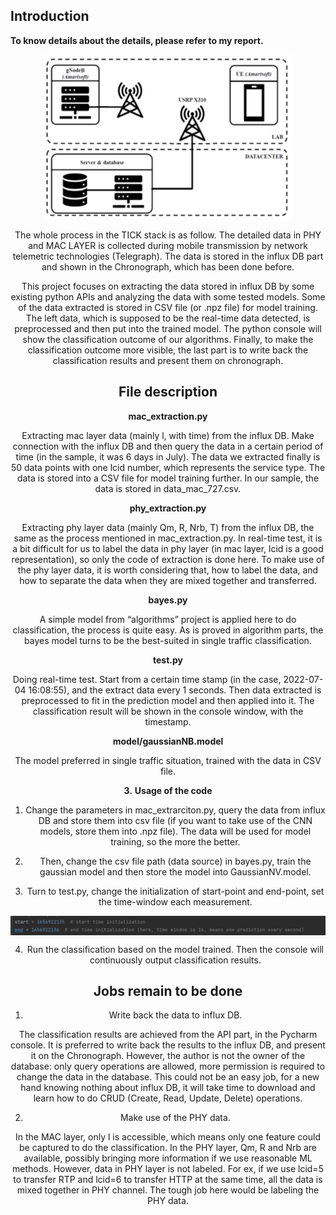 ##  **Introduction**

**To know details about the details, please refer to my report.**

<div align=center><img src='images/1.jpg' align=center>

The whole process in the TICK stack is as follow. The detailed data in PHY and MAC LAYER is collected during mobile transmission by network telemetric technologies (Telegraph). The data is stored in the influx DB part and shown in the Chronograph, which has been done before. 

This project focuses on extracting the data stored in influx DB by some existing python APIs and analyzing the data with some tested models. Some of the data extracted is stored in CSV file (or .npz file) for model training. The left data, which is supposed to be the real-time data detected, is preprocessed and then put into the trained model. The python console will show the classification outcome of our algorithms. Finally, to make the classification outcome more visible, the last part is to write back the classification results and present them on chronograph.

 

## **File description**

**mac_extraction.py**

Extracting mac layer data (mainly l, with time) from the influx DB. Make connection with the influx DB and then query the data in a certain period of time (in the sample, it was 6 days in July). The data we extracted finally is 50 data points with one lcid number, which represents the service type. The data is stored into a CSV file for model training further. In our sample, the data is stored in data_mac_727.csv.

 

**phy_extraction.py**

Extracting phy layer data (mainly Qm, R, Nrb, T) from the influx DB, the same as the process mentioned in mac_extraction.py. In real-time test, it is a bit difficult for us to label the data in phy layer (in mac layer, lcid is a good representation), so only the code of extraction is done here. To make use of the phy layer data, it is worth considering that, how to label the data, and how to separate the data when they are mixed together and transferred.

 

**bayes.py**

A simple model from “algorithms” project is applied here to do classification, the process is quite easy. As is proved in algorithm parts, the bayes model turns to be the best-suited in single traffic classification.

 

**test.py**

Doing real-time test. Start from a certain time stamp (in the case, 2022-07-04 16:08:55), and the extract data every 1 seconds. Then data extracted is preprocessed to fit in the prediction model and then applied into it. The classification result will be shown in the console window, with the timestamp.

 

**model/gaussianNB.model**

The model preferred in single traffic situation, trained with the data in CSV file.

 

**3.**   **Usage of the code**

1. Change the parameters in mac_extrarciton.py, query the data from influx DB and store them into csv file (if you want to take use of the CNN models, store them into .npz file). The data will be used for model training, so the more the better.

2.  Then, change the csv file path (data source) in bayes.py, train the gaussian model and then store the model into GaussianNV.model. 

3.  Turn to test.py, change the initialization of start-point and end-point, set the time-window each measurement.

<img src='images/2.jpg' align=center>

4.  Run the classification based on the model trained. Then the console will continuously output classification results.

 

## **Jobs remain to be done**

1.  Write back the data to influx DB.

The classification results are achieved from the API part, in the Pycharm console. It is preferred to write back the results to the influx DB, and present it on the Chronograph. However, the author is not the owner of the database: only query operations are allowed, more permission is required to change the data in the database. This could not be an easy job, for a new hand knowing nothing about influx DB, it will take time to download and learn how to do CRUD (Create, Read, Update, Delete) operations.

2.  Make use of the PHY data.

In the MAC layer, only l is accessible, which means only one feature could be captured to do the classification. In the PHY layer, Qm, R and Nrb are available, possibly bringing more information if we use reasonable ML methods. However, data in PHY layer is not labeled. For ex, if we use lcid=5 to transfer RTP and lcid=6 to transfer HTTP at the same time, all the data is mixed together in PHY channel. The tough job here would be labeling the PHY data.